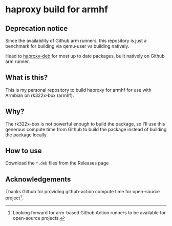 # haproxy build for armhf

## Deprecation notice

Since the availability of Github arm runners, this repository is just a benchmark for building via qemu-user vs building natively.

Head to [haproxy-deb](/alive4ever/haproxy-deb) for most up to date packages, built natively on Github arm runner.

## What is this?

This is my personal repository to build haproxy for
armhf for use with Armbian on rk322x-box (armhf).

## Why?

The rk322x-box is not powerful enough to build the
package, so I'll use this generous compute time from
Github to build the package instead of building the
package locally.

## How to use

Download the `*.deb` files from the Releases page

## Acknowledgements

Thanks Github for providing github-action compute time
for open-source project[^1].

[^1]: Looking forward for arm-based Github Action runners to be available for open-source projects.


